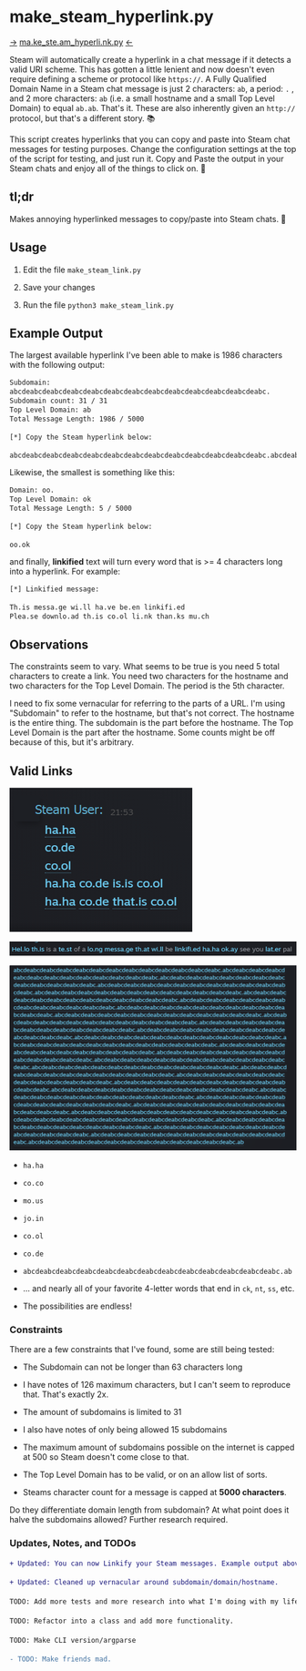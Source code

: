 # make_steam_hyperlink.py

[->](ma.ke_ste.am_hyperli.nk.py) [ma.ke_ste.am_hyperli.nk.py](ma.ke_ste.am_hyperli.nk.py) [<-](ma.ke_ste.am_hyperli.nk.py)

Steam will automatically create a hyperlink in a chat message if it detects a valid URI scheme. This has gotten a little lenient and now doesn't even require defining a scheme or protocol like `https://`. A Fully Qualified Domain Name in a Steam chat message is just 2 characters: `ab`, a period: `.` , and 2 more characters: `ab` (i.e. a small hostname and a small Top Level Domain) to equal `ab.ab`. That's it. These are also inherently given an `http://` protocol, but that's a different story. 📚

This script creates hyperlinks that you can copy and paste into Steam chat messages for testing purposes. Change the configuration settings at the top of the script for testing, and just run it. Copy and Paste the output in your Steam chats and enjoy all of the things to click on. 🔗 

## tl;dr

Makes annoying hyperlinked messages to copy/paste into Steam chats. 💬

## Usage

1. Edit the file `make_steam_link.py`

2. Save your changes

3. Run the file `python3 make_steam_link.py`

## Example Output
The largest available hyperlink I've been able to make is 1986 characters with the following output:

```shell
Subdomain: abcdeabcdeabcdeabcdeabcdeabcdeabcdeabcdeabcdeabcdeabcdeabcdeabc.
Subdomain count: 31 / 31
Top Level Domain: ab
Total Message Length: 1986 / 5000

[*] Copy the Steam hyperlink below:

abcdeabcdeabcdeabcdeabcdeabcdeabcdeabcdeabcdeabcdeabcdeabcdeabc.abcdeabcdeabcdeabcdeabcdeabcdeabcdeabcdeabcdeabcdeabcdeabcdeabc.abcdeabcdeabcdeabcdeabcdeabcdeabcdeabcdeabcdeabcdeabcdeabcdeabc.abcdeabcdeabcdeabcdeabcdeabcdeabcdeabcdeabcdeabcdeabcdeabcdeabc.abcdeabcdeabcdeabcdeabcdeabcdeabcdeabcdeabcdeabcdeabcdeabcdeabc.abcdeabcdeabcdeabcdeabcdeabcdeabcdeabcdeabcdeabcdeabcdeabcdeabc.abcdeabcdeabcdeabcdeabcdeabcdeabcdeabcdeabcdeabcdeabcdeabcdeabc.abcdeabcdeabcdeabcdeabcdeabcdeabcdeabcdeabcdeabcdeabcdeabcdeabc.abcdeabcdeabcdeabcdeabcdeabcdeabcdeabcdeabcdeabcdeabcdeabcdeabc.abcdeabcdeabcdeabcdeabcdeabcdeabcdeabcdeabcdeabcdeabcdeabcdeabc.abcdeabcdeabcdeabcdeabcdeabcdeabcdeabcdeabcdeabcdeabcdeabcdeabc.abcdeabcdeabcdeabcdeabcdeabcdeabcdeabcdeabcdeabcdeabcdeabcdeabc.abcdeabcdeabcdeabcdeabcdeabcdeabcdeabcdeabcdeabcdeabcdeabcdeabc.abcdeabcdeabcdeabcdeabcdeabcdeabcdeabcdeabcdeabcdeabcdeabcdeabc.abcdeabcdeabcdeabcdeabcdeabcdeabcdeabcdeabcdeabcdeabcdeabcdeabc.abcdeabcdeabcdeabcdeabcdeabcdeabcdeabcdeabcdeabcdeabcdeabcdeabc.abcdeabcdeabcdeabcdeabcdeabcdeabcdeabcdeabcdeabcdeabcdeabcdeabc.abcdeabcdeabcdeabcdeabcdeabcdeabcdeabcdeabcdeabcdeabcdeabcdeabc.abcdeabcdeabcdeabcdeabcdeabcdeabcdeabcdeabcdeabcdeabcdeabcdeabc.abcdeabcdeabcdeabcdeabcdeabcdeabcdeabcdeabcdeabcdeabcdeabcdeabc.abcdeabcdeabcdeabcdeabcdeabcdeabcdeabcdeabcdeabcdeabcdeabcdeabc.abcdeabcdeabcdeabcdeabcdeabcdeabcdeabcdeabcdeabcdeabcdeabcdeabc.abcdeabcdeabcdeabcdeabcdeabcdeabcdeabcdeabcdeabcdeabcdeabcdeabc.abcdeabcdeabcdeabcdeabcdeabcdeabcdeabcdeabcdeabcdeabcdeabcdeabc.abcdeabcdeabcdeabcdeabcdeabcdeabcdeabcdeabcdeabcdeabcdeabcdeabc.abcdeabcdeabcdeabcdeabcdeabcdeabcdeabcdeabcdeabcdeabcdeabcdeabc.abcdeabcdeabcdeabcdeabcdeabcdeabcdeabcdeabcdeabcdeabcdeabcdeabc.abcdeabcdeabcdeabcdeabcdeabcdeabcdeabcdeabcdeabcdeabcdeabcdeabc.abcdeabcdeabcdeabcdeabcdeabcdeabcdeabcdeabcdeabcdeabcdeabcdeabc.abcdeabcdeabcdeabcdeabcdeabcdeabcdeabcdeabcdeabcdeabcdeabcdeabc.abcdeabcdeabcdeabcdeabcdeabcdeabcdeabcdeabcdeabcdeabcdeabcdeabc.ab
```

Likewise, the smallest is something like this:

```shell
Domain: oo.
Top Level Domain: ok
Total Message Length: 5 / 5000

[*] Copy the Steam hyperlink below:

oo.ok
```

and finally, **linkified** text will turn every word that is >= 4 characters long into a hyperlink. For example:

```shell
[*] Linkified message:

Th.is messa.ge wi.ll ha.ve be.en linkifi.ed
Plea.se downlo.ad th.is co.ol li.nk than.ks mu.ch
```

## Observations

The constraints seem to vary. What seems to be true is you need 5 total characters to create a link. You need two characters for the hostname and two characters for the Top Level Domain. The period is the 5th character.

I need to fix some vernacular for referring to the parts of a URL. I'm using "Subdomain" to refer to the hostname, but that's not correct. The hostname is the entire thing. The subdomain is the part before the hostname. The Top Level Domain is the part after the hostname. Some counts might be off because of this, but it's arbitrary.

## Valid Links

![Example Hyperlinks](./static/example_links.png)

![Linkified message](./static/linkified_message.png)

![A Large Link](./static/big_link.png)

- `ha.ha`

- `co.co`

- `mo.us`

- `jo.in`

- `co.ol`

- `co.de`

- `abcdeabcdeabcdeabcdeabcdeabcdeabcdeabcdeabcdeabcdeabcdeabcdeabc.ab`

- ... and nearly all of your favorite 4-letter words that end in `ck`, `nt`, `ss`, etc.

- The possibilities are endless!

### Constraints

There are a few constraints that I've found, some are still being tested:

- The Subdomain can not be longer than 63 characters long

- I have notes of 126 maximum characters, but I can't seem to reproduce that. That's exactly 2x.

- The amount of subdomains is limited to 31

- I also have notes of only being allowed 15 subdomains

- The maximum amount of subdomains possible on the internet is capped at 500 so Steam doesn't come close to that.

- The Top Level Domain has to be valid, or on an allow list of sorts.

- Steams character count for a message is capped at **5000 characters**.

Do they differentiate domain length from subdomain? At what point does it halve the subdomains allowed? Further research required.

### Updates, Notes, and TODOs

```diff
+ Updated: You can now Linkify your Steam messages. Example output above.

+ Updated: Cleaned up vernacular around subdomain/domain/hostname.

TODO: Add more tests and more research into what I'm doing with my life.

TODO: Refactor into a class and add more functionality.

TODO: Make CLI version/argparse

- TODO: Make friends mad.
```